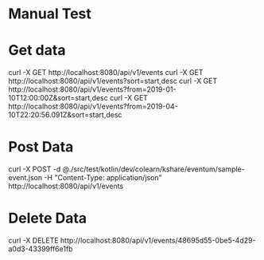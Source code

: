 Manual Test
===========


# Get data
curl -X GET http://localhost:8080/api/v1/events
curl -X GET http://localhost:8080/api/v1/events?sort=start,desc
curl -X GET http://localhost:8080/api/v1/events?from=2019-01-10T12:00:00Z&sort=start,desc
curl -X GET http://localhost:8080/api/v1/events?from=2019-04-10T22:20:56.091Z&sort=start,desc


# Post Data
curl -X POST -d @./src/test/kotlin/dev/colearn/kshare/eventum/sample-event.json -H "Content-Type: application/json" http://localhost:8080/api/v1/events

# Delete Data
curl -X DELETE http://localhost:8080/api/v1/events/48695d55-0be5-4d29-a0d3-43399ff6e1fb